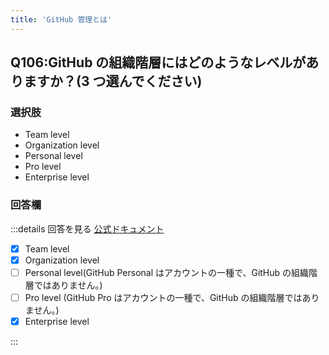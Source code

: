 ```yaml
---
title: 'GitHub 管理とは'
---
```


## Q106:GitHub の組織階層にはどのようなレベルがありますか？(3 つ選んでください)

### 選択肢

- Team level
- Organization level
- Personal level
- Pro level
- Enterprise level

### 回答欄

:::details 回答を見る
[公式ドキュメント](https://learn.microsoft.com/ja/training/modules/github-introduction-administration/2-what-is-github-administration)

- [x] Team level
- [x] Organization level
- [ ] Personal level(GitHub Personal はアカウントの一種で、GitHub の組織階層ではありません。)
- [ ] Pro level (GitHub Pro はアカウントの一種で、GitHub の組織階層ではありません。)
- [x] Enterprise level

:::
